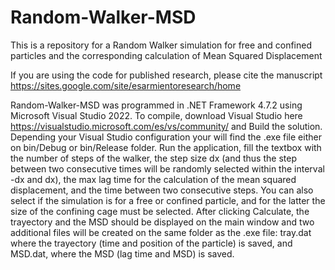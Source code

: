 # Random-Walker-MSD
This is a repository for a Random Walker simulation for free and confined particles and the corresponding calculation of Mean Squared Displacement

If you are using the code for published research, please cite the manuscript https://sites.google.com/site/esarmientoresearch/home

Random-Walker-MSD was programmed in .NET Framework 4.7.2 using Microsoft Visual Studio 2022. To compile, download Visual Studio here https://visualstudio.microsoft.com/es/vs/community/ and Build the solution. Depending your Visual Studio configuration your will find the .exe file either on bin/Debug or bin/Release folder. Run the application, fill the textbox with the number of steps of the walker, the step size dx (and thus the step between two consecutive times will be randomly selected within the interval -dx and dx), the max lag time for the calculation of the mean squared displacement, and the time between two consecutive steps. You can also select if the simulation is for a free or confined particle, and for the latter the size of the confining cage must be selected. After clicking Calculate, the trayectory and the MSD should be displayed on the main window and two additional files will be created on the same folder as the .exe file: tray.dat where the trayectory (time and position of the particle) is saved, and MSD.dat, where the MSD (lag time and MSD) is saved.

